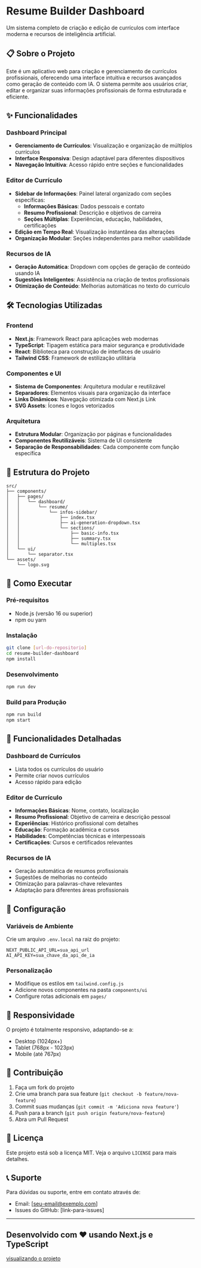 # Resume Builder Dashboard

Um sistema completo de criação e edição de currículos com interface moderna e recursos de inteligência artificial.

## 📋 Sobre o Projeto

Este é um aplicativo web para criação e gerenciamento de currículos profissionais, oferecendo uma interface intuitiva e recursos avançados como geração de conteúdo com IA. O sistema permite aos usuários criar, editar e organizar suas informações profissionais de forma estruturada e eficiente.

## ✨ Funcionalidades

### Dashboard Principal
- **Gerenciamento de Currículos**: Visualização e organização de múltiplos currículos
- **Interface Responsiva**: Design adaptável para diferentes dispositivos
- **Navegação Intuitiva**: Acesso rápido entre seções e funcionalidades

### Editor de Currículo
- **Sidebar de Informações**: Painel lateral organizado com seções específicas:
  - **Informações Básicas**: Dados pessoais e contato
  - **Resumo Profissional**: Descrição e objetivos de carreira
  - **Seções Múltiplas**: Experiências, educação, habilidades, certificações
- **Edição em Tempo Real**: Visualização instantânea das alterações
- **Organização Modular**: Seções independentes para melhor usabilidade

### Recursos de IA
- **Geração Automática**: Dropdown com opções de geração de conteúdo usando IA
- **Sugestões Inteligentes**: Assistência na criação de textos profissionais
- **Otimização de Conteúdo**: Melhorias automáticas no texto do currículo

## 🛠️ Tecnologias Utilizadas

### Frontend
- **Next.js**: Framework React para aplicações web modernas
- **TypeScript**: Tipagem estática para maior segurança e produtividade
- **React**: Biblioteca para construção de interfaces de usuário
- **Tailwind CSS**: Framework de estilização utilitária

### Componentes e UI
- **Sistema de Componentes**: Arquitetura modular e reutilizável
- **Separadores**: Elementos visuais para organização da interface
- **Links Dinâmicos**: Navegação otimizada com Next.js Link
- **SVG Assets**: Ícones e logos vetorizados

### Arquitetura
- **Estrutura Modular**: Organização por páginas e funcionalidades
- **Componentes Reutilizáveis**: Sistema de UI consistente
- **Separação de Responsabilidades**: Cada componente com função específica

## 📁 Estrutura do Projeto

```
src/
├── components/
│   ├── pages/
│   │   └── dashboard/
│   │       └── resume/
│   │           └── infos-sidebar/
│   │               ├── index.tsx
│   │               ├── ai-generation-dropdown.tsx
│   │               └── sections/
│   │                   ├── basic-info.tsx
│   │                   ├── summary.tsx
│   │                   └── multiples.tsx
│   └── ui/
│       └── separator.tsx
└── assets/
    └── logo.svg
```

## 🚀 Como Executar

### Pré-requisitos
- Node.js (versão 16 ou superior)
- npm ou yarn

### Instalação
```bash
git clone [url-do-repositorio]
cd resume-builder-dashboard
npm install
```

### Desenvolvimento
```bash
npm run dev
```

### Build para Produção
```bash
npm run build
npm start
```

## 🎯 Funcionalidades Detalhadas

### Dashboard de Currículos
- Lista todos os currículos do usuário
- Permite criar novos currículos
- Acesso rápido para edição

### Editor de Currículo
- **Informações Básicas**: Nome, contato, localização
- **Resumo Profissional**: Objetivo de carreira e descrição pessoal
- **Experiências**: Histórico profissional com detalhes
- **Educação**: Formação acadêmica e cursos
- **Habilidades**: Competências técnicas e interpessoais
- **Certificações**: Cursos e certificados relevantes

### Recursos de IA
- Geração automática de resumos profissionais
- Sugestões de melhorias no conteúdo
- Otimização para palavras-chave relevantes
- Adaptação para diferentes áreas profissionais

## 🔧 Configuração

### Variáveis de Ambiente
Crie um arquivo `.env.local` na raiz do projeto:
```env
NEXT_PUBLIC_API_URL=sua_api_url
AI_API_KEY=sua_chave_da_api_de_ia
```

### Personalização
- Modifique os estilos em `tailwind.config.js`
- Adicione novos componentes na pasta `components/ui`
- Configure rotas adicionais em `pages/`

## 📱 Responsividade

O projeto é totalmente responsivo, adaptando-se a:
- Desktop (1024px+)
- Tablet (768px - 1023px)
- Mobile (até 767px)

## 🤝 Contribuição

1. Faça um fork do projeto
2. Crie uma branch para sua feature (`git checkout -b feature/nova-feature`)
3. Commit suas mudanças (`git commit -m 'Adiciona nova feature'`)
4. Push para a branch (`git push origin feature/nova-feature`)
5. Abra um Pull Request

## 📄 Licença

Este projeto está sob a licença MIT. Veja o arquivo `LICENSE` para mais detalhes.

## 📞 Suporte

Para dúvidas ou suporte, entre em contato através de:
- Email: [seu-email@exemplo.com]
- Issues do GitHub: [link-para-issues]

---

Desenvolvido com ❤️ usando Next.js e TypeScript
---
[visualizando o projeto](/gifcurriculo/curriculo.gif)
